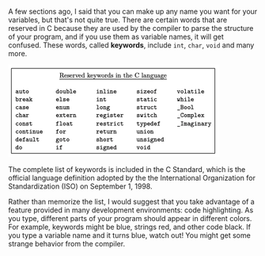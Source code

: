 A few sections ago, I said that you can make up any name you want for your variables, but that's not quite true.  There are certain words that are reserved in C because they are used by the compiler to parse the structure of your program, and if you use them as variable names, it will get confused. These words, called **keywords**, include `int`, `char`, `void` and many more.

![figs/keywords](figs/keywords.png)

The complete list of keywords is included in the C Standard, which is the official language definition adopted by the the International Organization for Standardization (ISO) on September 1, 1998.  

Rather than memorize the list, I would suggest that you take advantage of a feature provided in many development environments: code highlighting.  As you type, different parts of your program should appear in different colors.  For example, keywords might be blue, strings red, and other code black.  If you type a variable name and it turns blue, watch out!  You might get some strange behavior from the compiler.